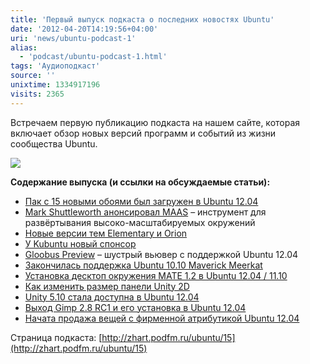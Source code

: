 ```yaml
---
title: 'Первый выпуск подкаста о последних новостях Ubuntu'
date: '2012-04-20T14:19:56+04:00'
uri: 'news/ubuntu-podcast-1'
alias: 
  - 'podcast/ubuntu-podcast-1.html'
tags: 'Аудиоподкаст'
source: ''
unixtime: 1334917196
visits: 2365
---
```

Встречаем первую публикацию подкаста на нашем сайте, которая включает обзор новых версий программ и событий из жизни сообщества Ubuntu.

![](img/2012/04/20/14-00/pod-15-or.jpg)

**Содержание выпуска (и ссылки на обсуждаемые статьи):**

*   [Пак с 15 новыми обоями был загружен в Ubuntu 12.04](news/ubuntu-1204-wallpapers-updated)
*   [Mark Shuttleworth анонсировал MAAS](news/maas) – инструмент для развёртывания высоко-масштабируемых окружений
*   [Новые версии тем Elementary и Orion](apps/themes-elementary-orion)
*   [У Kubuntu новый спонсор](news/new-sponsor-kubuntu)
*   [Gloobus Preview](apps/gloobus-preview-ubuntu-12-04) – шустрый вьювер с поддержкой Ubuntu 12.04
*   [Закончилась поддержка Ubuntu 10.10 Maverick Meerkat](news/ubuntu-10-10-end-of-life)
*   [Установка десктоп окружения MATE 1.2 в Ubuntu 12.04 / 11.10](apps/mate-1-2)
*   [Как изменить размер панели Unity 2D](articles/how-to-change-unity-2d-launcher)
*   [Unity 5.10 стала доступна в Ubuntu 12.04](news/unity-5-10)
*   [Выход Gimp 2.8 RC1 и его установка в Ubuntu 12.04](http://www.zhart.ru/graphics/127-gimp-28-rc1-on-ubuntu-12-04)
*   [Начата продажа вещей с фирменной атрибутикой Ubuntu 12.04](news/ubuntu-12-04-sale)

Страница подкаста: [http://zhart.podfm.ru/ubuntu/15](http://zhart.podfm.ru/ubuntu/15)
